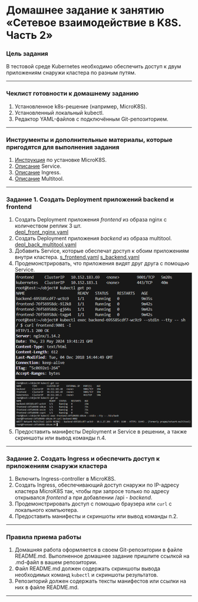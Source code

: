 # Домашнее задание к занятию «Сетевое взаимодействие в K8S. Часть 2»

### Цель задания

В тестовой среде Kubernetes необходимо обеспечить доступ к двум приложениям снаружи кластера по разным путям.

------

### Чеклист готовности к домашнему заданию

1. Установленное k8s-решение (например, MicroK8S).
2. Установленный локальный kubectl.
3. Редактор YAML-файлов с подключённым Git-репозиторием.

------

### Инструменты и дополнительные материалы, которые пригодятся для выполнения задания

1. [Инструкция](https://microk8s.io/docs/getting-started) по установке MicroK8S.
2. [Описание](https://kubernetes.io/docs/concepts/services-networking/service/) Service.
3. [Описание](https://kubernetes.io/docs/concepts/services-networking/ingress/) Ingress.
4. [Описание](https://github.com/wbitt/Network-MultiTool) Multitool.

------

### Задание 1. Создать Deployment приложений backend и frontend

1. Создать Deployment приложения _frontend_ из образа nginx с количеством реплик 3 шт.  
[depl_front_nginx.yaml](https://github.com/plusvaldis/kuber-homeworks/blob/main/1.5/object/depl_front_nginx.yaml "Деплой") 
2. Создать Deployment приложения _backend_ из образа multitool.  
[depl_back_multitool.yaml](https://github.com/plusvaldis/kuber-homeworks/blob/main/1.5/object/depl_back_multitool.yaml "Деплой") 
3. Добавить Service, которые обеспечат доступ к обоим приложениям внутри кластера. 
[s_frontend.yaml](https://github.com/plusvaldis/kuber-homeworks/blob/main/1.5/object/s_frontend.yaml "Service") 
[s_backend.yaml](https://github.com/plusvaldis/kuber-homeworks/blob/main/1.5/object/s_backend.yaml "Service") 
4. Продемонстрировать, что приложения видят друг друга с помощью Service.  
![curl_1](https://github.com/plusvaldis/kuber-homeworks/blob/main/1.5/img/back.png)
![curl_2](https://github.com/plusvaldis/kuber-homeworks/blob/main/1.5/img/front.png)
5. Предоставить манифесты Deployment и Service в решении, а также скриншоты или вывод команды п.4.

------

### Задание 2. Создать Ingress и обеспечить доступ к приложениям снаружи кластера

1. Включить Ingress-controller в MicroK8S.
2. Создать Ingress, обеспечивающий доступ снаружи по IP-адресу кластера MicroK8S так, чтобы при запросе только по адресу открывался _frontend_ а при добавлении /api - _backend_.
3. Продемонстрировать доступ с помощью браузера или `curl` с локального компьютера.
4. Предоставить манифесты и скриншоты или вывод команды п.2.

------

### Правила приема работы

1. Домашняя работа оформляется в своем Git-репозитории в файле README.md. Выполненное домашнее задание пришлите ссылкой на .md-файл в вашем репозитории.
2. Файл README.md должен содержать скриншоты вывода необходимых команд `kubectl` и скриншоты результатов.
3. Репозиторий должен содержать тексты манифестов или ссылки на них в файле README.md.

------
